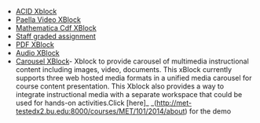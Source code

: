 * [ACID Xblock](https://github.com/edx/acid-block)
* [Paella Video XBlock](https://github.com/polimediaupv/paellaXBlock)
* [Mathematica Cdf XBlock](https://github.com/polimediaupv/paellaXBlock)
* [Staff graded assignment](https://github.com/mitodl/edx-sga)
* [PDF XBlock]( https://github.com/polimediaupv/pdfXBlock )
* [Audio XBlock](https://github.com/pmitros/AudioXBlock)
* [Carousel XBlock](https://github.com/metit-bu/xblock-carousel)- Xblock to provide carousel of multimedia instructional content including images, video, documents. This xBlock currently supports three web hosted media formats in a unified media carousel for course content presentation. This Xblock also provides a way to integrate instructional media with a separate workspace that could be used for hands-on activities.Click [here]_
_(http://met-testedx2.bu.edu:8000/courses/MET/101/2014/about) for the demo